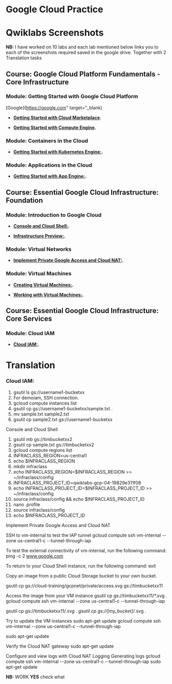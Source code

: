 Google Cloud Practice
========================

# Qwiklabs Screenshots 


**NB:** I have worked on 10 labs and each lab mentioned below links you to each of the screenshots required  saved in the google drive. 
 Together with 2 Translation tasks

## Course: Google Cloud Platform Fundamentals - Core Infrastructure

### Module: Getting Started with Google Cloud Platform


[Google](https://google.com" target="_blank)
*   **[Getting Started with Cloud Marketplace](https://drive.google.com/file/d/1Nu6DkJpf1dOVXooBqg6l6tqO2kqX9WVb/view?usp=sharing).**

*   **[Getting Started with Compute Engine](https://drive.google.com/file/d/1A-kZxwri6iE0r_3VT2PiUMlnDLsZHMJx/view?usp=sharing).**


### Module: Containers in the Cloud

*   **[Getting Started with Kubernetes Engine:](https://drive.google.com/file/d/172YqsTtb7Cnw_FWr_LuMabHSIWQsura8/view?usp=sharing).**



### Module: Applications in the Cloud

*   **[Getting Started with App Engine:](https://drive.google.com/file/d/1kjy9ZLs-0hymCjwP5J0Gp02-vCGIyDzE/view?usp=sharing).**



## Course: Essential Google Cloud Infrastructure: Foundation

### Module: Introduction to Google Cloud

*   **[Console and Cloud Shell:](https://drive.google.com/file/d/1g7MSq2WuoFQG9m9PfTHHrqpptRYAA5_W/view?usp=sharing).**

*   **[Infrastructure Preview:](https://drive.google.com/file/d/1xLRIYIdhjSSuDJpXs6G1I3cPkr2ql7FF/view?usp=sharing).**

### Module: Virtual Networks

*   **[Implement Private Google Access and Cloud NAT:](https://drive.google.com/file/d/1mpAmCXgFhJiMqmCtj51OchNkNJ8gaT2M/view?usp=sharing).**


### Module: Virtual Machines

*   **[Creating Virtual Machines:](https://drive.google.com/file/d/1kVeEZO_dYsThH0OF2tmh0odE1A998wS_/view?usp=sharing).**

*   **[Working with Virtual Machines:](https://drive.google.com/file/d/1H-Tq07IbDMjJK6nQHWo4KFC44HOTUZfY/view?usp=sharing).**




## Course: Essential Google Cloud Infrastructure: Core Services

### Module: Cloud IAM

*   **[Cloud IAM:](https://drive.google.com/file/d/1eDPXmhWaco0duQ33ZzIrus6GLWZmBxOA/view?usp=sharing).**



# Translation

### Cloud IAM:
1. gsutil ls gs://username1-bucketxx
2. For demoiam, SSH  connection.
3. gcloud compute instances list
4. gsutil cp gs://username1-bucketxx/sample.txt .
5. mv sample.txt sample2.txt
6. gsutil cp sample2.txt gs://username1-bucketxx



Console and Cloud Shell
1.  gsutil mb gs://timbucketxx2
2.  gsutil cp sample.txt gs://timbucketxx2
3.  gcloud compute regions list
4.  INFRACLASS_REGION=us-central1
5.  echo $INFRACLASS_REGION
6.  mkdir infraclass
7.  echo INFRACLASS_REGION=$INFRACLASS_REGION >> ~/infraclass/config
8.  INFRACLASS_PROJECT_ID=qwiklabs-gcp-04-19829e311f08
9.  echo INFRACLASS_PROJECT_ID=$INFRACLASS_PROJECT_ID >> ~/infraclass/config
10.  source infraclass/config   && echo $INFRACLASS_PROJECT_ID
11.  nano .profile
12.  source infraclass/config
13.  echo $INFRACLASS_PROJECT_ID



Implement Private Google Access and Cloud NAT

SSH to vm-internal to test the IAP tunnel
 gcloud compute ssh vm-internal --zone us-central1-c --tunnel-through-iap

To test the external connectivity of vm-internal, run the following command:
 ping -c 2 www.google.com

To return to your Cloud Shell instance, run the following command:
exit

Copy an image from a public Cloud Storage bucket to your own bucket.

gsutil cp gs://cloud-training/gcpnet/private/access.svg gs://timbucketxx11

Access the image from your VM instance
gsutil cp gs://timbucketxx11/*.svg .
gcloud compute ssh vm-internal --zone us-central1-c --tunnel-through-iap

gsutil cp gs://timbucketxx11/*.svg .
gsutil cp gs://[my_bucket]/*.svg .

Try to update the VM instances
sudo apt-get update
gcloud compute ssh vm-internal --zone us-central1-c --tunnel-through-iap

sudo apt-get update

Verify the Cloud NAT gateway
sudo apt-get update

Configure and view logs with Cloud NAT Logging
Generating logs
gcloud compute ssh vm-internal --zone us-central1-c --tunnel-through-iap
sudo apt-get update







**NB:** WORK  **YES** check what 

